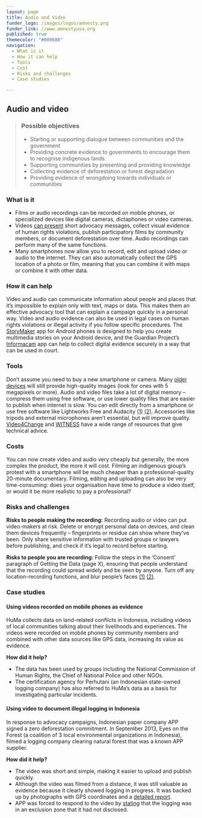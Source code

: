 ```yaml
---
layout: page
title: Audio and Video
funder_logo: /images/logos/amnesty.png
funder_link: //www.amnestyusa.org
published: true
themecolor: "#009688"
navigation:
  - What is it
  - How it can help
  - Tools
  - Cost
  - Risks and challenges
  - Case studies

---
```


## Audio and video

> ### Possible objectives 
> * Starting or supporting dialogue between communities and the government
> * Providing concrete evidence to governments to encourage them to recognise indigenous lands
> * Supporting communities by presenting and providing knowledge 
> * Collecting evidence of deforestation or forest degradation
> * Providing evidence of wrongdoing towards individuals or communities

### What is it
* Films or audio recordings can be recorded on mobile phones, or specialized devices like digital cameras, dictaphones or video cameras. 
* Videos [can present](http://www.insightshare.org/sites/insightshare.org/files/file/Insights%20into%20Participatory%20Video%20-%20A%20Handbook%20for%20the%20Field%20(English)(1).pdf) short advocacy messages, collect visual evidence of human rights violations, publish participatory films by community members, or document deforestation over time. Audio recordings can perform many of the same functions.
* Many smartphones now allow you to record, edit and upload video or audio to the internet. They can also automatically collect the GPS location of a photo or film, meaning that you can combine it with maps or combine it with other data. 

### How it can help
Video and audio can communicate information about people and places that it’s impossible to explain only with text, maps or data. This makes them an effective advocacy tool that can explain a campaign quickly in a personal way. Video and audio evidence can also be used in legal cases on human rights violations or illegal activity if you follow specific procedures. The [StoryMaker](http://smallworldnews.tv/projects/storymaker/) app for Android phones is designed to help you create multimedia stories on your Android device, and the Guardian Project’s [Informacam](https://guardianproject.info/informa/) app can help to collect digital evidence securely in a way that can be used in court.

### Tools
Don’t assume you need to buy a new smartphone or camera. Many [older devices](https://www.v4c.org/content/effective-video-low-cost-devices) will still provide high-quality images (look for ones with 5 megapixels or more). Audio and video files take a lot of digital memory – compress them using free software, or use lower quality files that are easier to publish when internet is slow. You can edit directly from a smartphone or use free software like Lightworks Free and Audacity [(1)](http://www.lwks.com) [(2)](http://audacity.sourceforge.net/). Accessories like tripods and external microphones aren’t essential, but will improve quality. [Video4Change](https://www.v4c.org/en/resources) and [WITNESS](http://library.witness.org) have a wide range of resources that give technical advice. 

### Costs
You can now create video and audio very cheaply but generally, the more complex the product, the more it will cost. Filming an indigenous group’s protest with a smartphone will be much cheaper than a professional-quality 20-minute documentary. Filming, editing and uploading can also be very time-consuming: does your organisation have time to produce a video itself, or would it be more realistic to pay a professional? 

### Risks and challenges
**Risks to people making the recording:** Recording audio or video can put video-makers at risk. Delete or encrypt personal data on devices, and clean them devices frequently – fingerprints or residue can show where they’ve been. Only share sensitive information with trusted groups or lawyers before publishing, and check if it’s legal to record before starting.

**Risks to people you are recording:** Follow the steps in the ‘Consent’ paragraph of Getting the Data (page X), ensuring that people understand that the recording could spread widely and be seen by anyone. Turn off any location-recording functions, and blur people’s faces [(1)](https://www.v4c.org/en/content/hands-using-obscuracam) [(2)](http://youtube-global.blogspot.co.uk/2012/07/face-blurring-when-footage-requires.html).

### Case studies

#### Using videos recorded on mobile phones as evidence
HuMa collects data on land-related conflicts in Indonesia, including videos of local communities talking about their livelihoods and experiences. The videos were recorded on mobile phones by community members and combined with other data sources like GPS data, increasing its value as evidence.

**How did it help?**

* The data has been used by groups including the National Commission of Human Rights, the Chief of National Police and other NGOs. 
* The certification agency for Perhutani (an Indonesian state-owned logging company) has also referred to HuMa’s data as a basis for investigating particular incidents.

#### Using video to document illegal logging in Indonesia 
In response to advocacy campaigns, Indonesian paper company APP signed a zero deforestation commitment. In September 2013, Eyes on the Forest (a coalition of 3 local environmental organizations in Indonesia), filmed a logging company clearing natural forest that was a known APP supplier.

**How did it help?**

* The video was short and simple, making it easier to upload and publish quickly.
* Although the video was filmed from a distance, it was still valuable as evidence because it clearly showed logging in progress. It was backed up by photographs with GPS coordinates and a [detailed report](http://www.eyesontheforest.or.id/attach/EoF%20(16May13)%20Deforestation%20continues%20in%20SMGAPP%20supplier%20concession%20FINAL.pdf).
* APP was forced to respond to the video by [stating](http://www.ran.org/asia_pulp_and_paper_caught_clearing_rainforest_credibility_of_app_deforestation_moratorium_in_doubt) that the logging was in an exclusion zone that it had not disclosed. 

